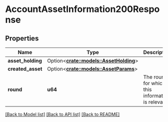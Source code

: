 # AccountAssetInformation200Response

## Properties

Name | Type | Description | Notes
------------ | ------------- | ------------- | -------------
**asset_holding** | Option<[**crate::models::AssetHolding**](AssetHolding.md)> |  | [optional]
**created_asset** | Option<[**crate::models::AssetParams**](AssetParams.md)> |  | [optional]
**round** | **u64** | The round for which this information is relevant. |

[[Back to Model list]](../README.md#documentation-for-models) [[Back to API list]](../README.md#documentation-for-api-endpoints) [[Back to README]](../README.md)
